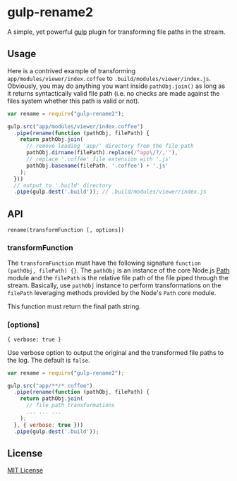 gulp-rename2
============

A simple, yet powerful [gulp](https://github.com/gulpjs/gulp) plugin for transforming file paths
in the stream.

## Usage

Here is a contrived example of transforming `app/modules/viewer/index.coffee` to `.build/modules/viewer/index.js`.
Obviously, you may do anything you want inside `pathObj.join()` as long as it returns syntactically valid file path
(i.e. no checks are made against the files system whether this path is valid or not).

```js
var rename = require("gulp-rename2");

gulp.src("app/modules/viewer/index.coffee")
  .pipe(rename(function (pathObj, filePath) {
    return pathObj.join(
      // remove leading 'app/' directory from the file path
      pathObj.dirname(filePath).replace(/^app\/?/,''), 
      // replace '.coffee' file extension with '.js'
      pathObj.basename(filePath, '.coffee') + '.js'
    );
  }))
  // output to '.build' directory
  .pipe(gulp.dest('.build')); // .build/modules/viewer/index.js
```

## API

```
rename(transformFunction [, options])
```

### transformFunction

The `transformFunction` must have the following signature `function (pathObj, filePath) {}`. 
The `pathObj` is an instance of the core Node.js [Path](http://nodejs.org/api/path.html) 
module and the `filePath` is the relative file path of the file piped through the stream. 
Basically, use `pathObj` instance to perform transformations on the `filePath` leveraging
methods provided by the Node's `Path` core module. 

This function must return the final path string.

### [options]
```
{ verbose: true }
```
Use verbose option to output the original and the transformed file paths to the log. 
The default is `false`.

```js
var rename = require("gulp-rename2");

gulp.src("app/**/*.coffee")
  .pipe(rename(function (pathObj, filePath) {
    return pathObj.join(
      // file path transformations
      ... ... ...
    );
  }, { verbose: true }))
  .pipe(gulp.dest('.build'));
```

## License

[MIT License](http://en.wikipedia.org/wiki/MIT_License)
